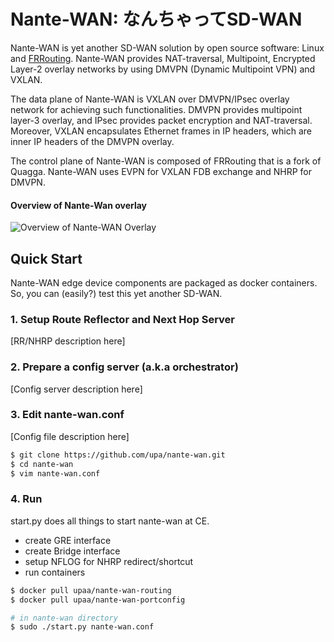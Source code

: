 
Nante-WAN: なんちゃってSD-WAN
==============================

Nante-WAN is yet another SD-WAN solution by open source software:
Linux and [FRRouting](https://frrouting.org/). Nante-WAN provides
NAT-traversal, Multipoint, Encrypted Layer-2 overlay networks by using
DMVPN (Dynamic Multipoint VPN) and VXLAN.

The data plane of Nante-WAN is VXLAN over DMVPN/IPsec overlay network
for achieving such functionalities. DMVPN provides multipoint layer-3
overlay, and IPsec provides packet encryption and
NAT-traversal. Moreover, VXLAN encapsulates Ethernet frames in IP
headers, which are inner IP headers of the DMVPN overlay.

The control plane of Nante-WAN is composed of FRRouting that is a fork
of Quagga. Nante-WAN uses EVPN for VXLAN FDB exchange and NHRP for
DMVPN.


#### Overview of Nante-Wan overlay
![Overview of Nante-WAN Overlay](https://raw.githubusercontent.com/wiki/upa/nante-wan/fig/nante-wan-overlay.png)



## Quick Start

Nante-WAN edge device components are packaged as docker
containers. So, you can (easily?) test this yet another SD-WAN.


### 1. Setup Route Reflector and Next Hop Server

[RR/NHRP description here]


### 2. Prepare a config server (a.k.a orchestrator)

[Config server description here]


### 3. Edit nante-wan.conf 

[Config file description here]

```bash
$ git clone https://github.com/upa/nante-wan.git
$ cd nante-wan
$ vim nante-wan.conf
```


### 4. Run

start.py does all things to start nante-wan at CE.

* create GRE interface
* create Bridge interface
* setup NFLOG for NHRP redirect/shortcut
* run containers


```bash
$ docker pull upaa/nante-wan-routing
$ docker pull upaa/nante-wan-portconfig

# in nante-wan directory
$ sudo ./start.py nante-wan.conf
```


